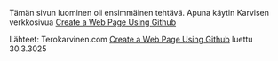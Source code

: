Tämän sivun luominen oli ensimmäinen tehtävä. Apuna käytin Karvisen verkkosivua [Create a Web Page Using Github](https://terokarvinen.com/2023/create-a-web-page-using-github/)


Lähteet: Terokarvinen.com [Create a Web Page Using Github](https://terokarvinen.com/2023/create-a-web-page-using-github) luettu 30.3.3025

